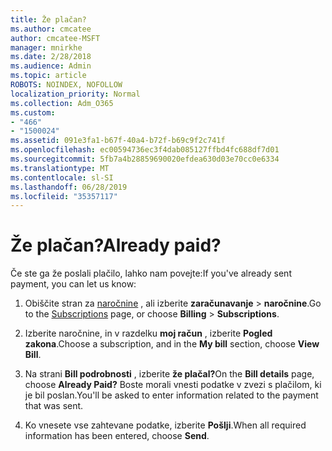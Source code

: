 ```yaml
---
title: Že plačan?
ms.author: cmcatee
author: cmcatee-MSFT
manager: mnirkhe
ms.date: 2/28/2018
ms.audience: Admin
ms.topic: article
ROBOTS: NOINDEX, NOFOLLOW
localization_priority: Normal
ms.collection: Adm_O365
ms.custom:
- "466"
- "1500024"
ms.assetid: 091e3fa1-b67f-40a4-b72f-b69c9f2c741f
ms.openlocfilehash: ec00594736ec3f4dab085127ffbd4fc688df7d01
ms.sourcegitcommit: 5fb7a4b28859690020efdea630d03e70cc0e6334
ms.translationtype: MT
ms.contentlocale: sl-SI
ms.lasthandoff: 06/28/2019
ms.locfileid: "35357117"
---
```

# <a name="already-paid"></a><span data-ttu-id="e732e-102">Že plačan?</span><span class="sxs-lookup"><span data-stu-id="e732e-102">Already paid?</span></span>

<span data-ttu-id="e732e-103">Če ste ga že poslali plačilo, lahko nam povejte:</span><span class="sxs-lookup"><span data-stu-id="e732e-103">If you've already sent payment, you can let us know:</span></span>
  
1. <span data-ttu-id="e732e-104">Obiščite stran za [naročnine](https://go.microsoft.com/fwlink/p/?linkid=842054) , ali izberite **zaračunavanje** \> **naročnine**.</span><span class="sxs-lookup"><span data-stu-id="e732e-104">Go to the [Subscriptions](https://go.microsoft.com/fwlink/p/?linkid=842054) page, or choose **Billing** \> **Subscriptions**.</span></span>

2. <span data-ttu-id="e732e-105">Izberite naročnine, in v razdelku **moj račun** , izberite **Pogled zakona**.</span><span class="sxs-lookup"><span data-stu-id="e732e-105">Choose a subscription, and in the **My bill** section, choose **View Bill**.</span></span>

3. <span data-ttu-id="e732e-106">Na strani **Bill podrobnosti** , izberite **že plačal?**</span><span class="sxs-lookup"><span data-stu-id="e732e-106">On the **Bill details** page, choose **Already Paid?**</span></span> <span data-ttu-id="e732e-107">Boste morali vnesti podatke v zvezi s plačilom, ki je bil poslan.</span><span class="sxs-lookup"><span data-stu-id="e732e-107">You'll be asked to enter information related to the payment that was sent.</span></span>

4. <span data-ttu-id="e732e-108">Ko vnesete vse zahtevane podatke, izberite **Pošlji**.</span><span class="sxs-lookup"><span data-stu-id="e732e-108">When all required information has been entered, choose **Send**.</span></span>
